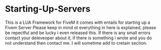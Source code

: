 # Starting-Up-Servers
This is a LUA Framework for FiveM it comes with entails for starting up a Fivem Server 
Please keep in mind ot everything in here is explained, please be repectful and be lucky i even released this.
If there is any small errors contact your deleveoper about it, if there is something i wrote and you do not understand then contact me. 
I will sometime add to cretain section. 
